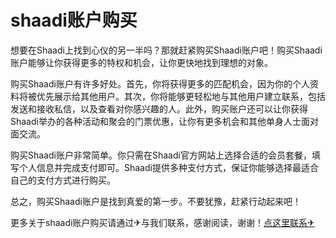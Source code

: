 # shaadi账户购买

想要在Shaadi上找到心仪的另一半吗？那就赶紧购买Shaadi账户吧！购买Shaadi账户能够让你获得更多的特权和机会，让你更快地找到理想的对象。

购买Shaadi账户有许多好处。首先，你将获得更多的匹配机会，因为你的个人资料将被优先展示给其他用户。其次，你将能够更轻松地与其他用户建立联系，包括发送和接收私信，以及查看对你感兴趣的人。此外，购买账户还可以让你获得Shaadi举办的各种活动和聚会的门票优惠，让你有更多机会和其他单身人士面对面交流。

购买Shaadi账户非常简单。你只需在Shaadi官方网站上选择合适的会员套餐，填写个人信息并完成支付即可。Shaadi提供多种支付方式，保证你能够选择最适合自己的支付方式进行购买。

总之，购买Shaadi账户是找到真爱的第一步。不要犹豫，赶紧行动起来吧！

更多关于shaadi账户购买请通过✈与我们联系，感谢阅读，谢谢！[点这里联系✈](https://ads.k02.cc)